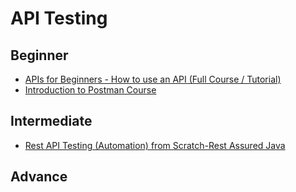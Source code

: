 # API Testing

## Beginner
- [APIs for Beginners - How to use an API (Full Course / Tutorial)](https://youtu.be/GZvSYJDk-us?si=IS7N9Pd-CFvhLw23)
- [Introduction to Postman Course](https://www.youtube.com/watch?v=VywxIQ2ZXw4)

## Intermediate
- [Rest API Testing (Automation) from Scratch-Rest Assured Java](https://www.udemy.com/course/rest-api-automation-testing-rest-assured/)

## Advance 